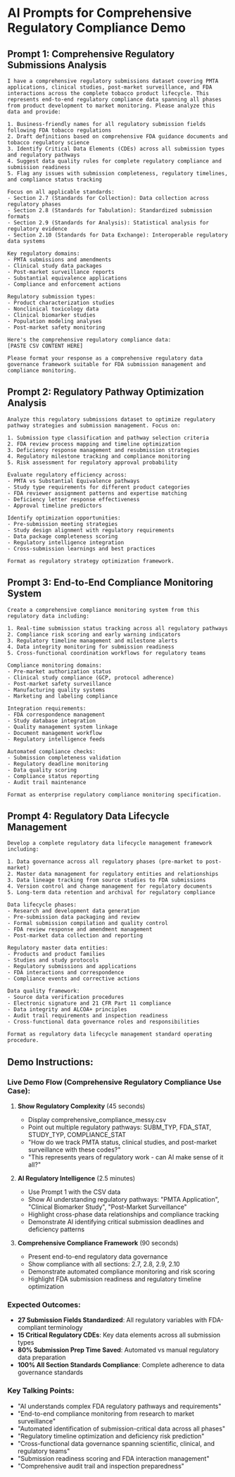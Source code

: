 # AI Prompts for Comprehensive Regulatory Compliance Demo

## Prompt 1: Comprehensive Regulatory Submissions Analysis

```
I have a comprehensive regulatory submissions dataset covering PMTA applications, clinical studies, post-market surveillance, and FDA interactions across the complete tobacco product lifecycle. This represents end-to-end regulatory compliance data spanning all phases from product development to market monitoring. Please analyze this data and provide:

1. Business-friendly names for all regulatory submission fields following FDA tobacco regulations
2. Draft definitions based on comprehensive FDA guidance documents and tobacco regulatory science
3. Identify Critical Data Elements (CDEs) across all submission types and regulatory pathways
4. Suggest data quality rules for complete regulatory compliance and submission readiness
5. Flag any issues with submission completeness, regulatory timelines, and compliance status tracking

Focus on all applicable standards:
- Section 2.7 (Standards for Collection): Data collection across regulatory phases
- Section 2.8 (Standards for Tabulation): Standardized submission formats
- Section 2.9 (Standards for Analysis): Statistical analysis for regulatory evidence
- Section 2.10 (Standards for Data Exchange): Interoperable regulatory data systems

Key regulatory domains:
- PMTA submissions and amendments
- Clinical study data packages
- Post-market surveillance reports
- Substantial equivalence applications
- Compliance and enforcement actions

Regulatory submission types:
- Product characterization studies
- Nonclinical toxicology data
- Clinical biomarker studies
- Population modeling analyses
- Post-market safety monitoring

Here's the comprehensive regulatory compliance data:
[PASTE CSV CONTENT HERE]

Please format your response as a comprehensive regulatory data governance framework suitable for FDA submission management and compliance monitoring.
```

## Prompt 2: Regulatory Pathway Optimization Analysis

```
Analyze this regulatory submissions dataset to optimize regulatory pathway strategies and submission management. Focus on:

1. Submission type classification and pathway selection criteria
2. FDA review process mapping and timeline optimization
3. Deficiency response management and resubmission strategies
4. Regulatory milestone tracking and compliance monitoring
5. Risk assessment for regulatory approval probability

Evaluate regulatory efficiency across:
- PMTA vs Substantial Equivalence pathways
- Study type requirements for different product categories
- FDA reviewer assignment patterns and expertise matching
- Deficiency letter response effectiveness
- Approval timeline predictors

Identify optimization opportunities:
- Pre-submission meeting strategies
- Study design alignment with regulatory requirements
- Data package completeness scoring
- Regulatory intelligence integration
- Cross-submission learnings and best practices

Format as regulatory strategy optimization framework.
```

## Prompt 3: End-to-End Compliance Monitoring System

```
Create a comprehensive compliance monitoring system from this regulatory data including:

1. Real-time submission status tracking across all regulatory pathways
2. Compliance risk scoring and early warning indicators
3. Regulatory timeline management and milestone alerts
4. Data integrity monitoring for submission readiness
5. Cross-functional coordination workflows for regulatory teams

Compliance monitoring domains:
- Pre-market authorization status
- Clinical study compliance (GCP, protocol adherence)
- Post-market safety surveillance
- Manufacturing quality systems
- Marketing and labeling compliance

Integration requirements:
- FDA correspondence management
- Study database integration
- Quality management system linkage
- Document management workflow
- Regulatory intelligence feeds

Automated compliance checks:
- Submission completeness validation
- Regulatory deadline monitoring
- Data quality scoring
- Compliance status reporting
- Audit trail maintenance

Format as enterprise regulatory compliance monitoring specification.
```

## Prompt 4: Regulatory Data Lifecycle Management

```
Develop a complete regulatory data lifecycle management framework including:

1. Data governance across all regulatory phases (pre-market to post-market)
2. Master data management for regulatory entities and relationships
3. Data lineage tracking from source studies to FDA submissions
4. Version control and change management for regulatory documents
5. Long-term data retention and archival for regulatory compliance

Data lifecycle phases:
- Research and development data generation
- Pre-submission data packaging and review
- Formal submission compilation and quality control
- FDA review response and amendment management
- Post-market data collection and reporting

Regulatory master data entities:
- Products and product families
- Studies and study protocols
- Regulatory submissions and applications
- FDA interactions and correspondence
- Compliance events and corrective actions

Data quality framework:
- Source data verification procedures
- Electronic signature and 21 CFR Part 11 compliance
- Data integrity and ALCOA+ principles
- Audit trail requirements and inspection readiness
- Cross-functional data governance roles and responsibilities

Format as regulatory data lifecycle management standard operating procedure.
```

## Demo Instructions:

### Live Demo Flow (Comprehensive Regulatory Compliance Use Case):
1. **Show Regulatory Complexity** (45 seconds)
   - Display comprehensive_compliance_messy.csv
   - Point out multiple regulatory pathways: SUBM_TYP, FDA_STAT, STUDY_TYP, COMPLIANCE_STAT
   - "How do we track PMTA status, clinical studies, and post-market surveillance with these codes?"
   - "This represents years of regulatory work - can AI make sense of it all?"

2. **AI Regulatory Intelligence** (2.5 minutes)
   - Use Prompt 1 with the CSV data
   - Show AI understanding regulatory pathways: "PMTA Application", "Clinical Biomarker Study", "Post-Market Surveillance"
   - Highlight cross-phase data relationships and compliance tracking
   - Demonstrate AI identifying critical submission deadlines and deficiency patterns

3. **Comprehensive Compliance Framework** (90 seconds)
   - Present end-to-end regulatory data governance
   - Show compliance with all sections: 2.7, 2.8, 2.9, 2.10
   - Demonstrate automated compliance monitoring and risk scoring
   - Highlight FDA submission readiness and regulatory timeline optimization

### Expected Outcomes:
- **27 Submission Fields Standardized**: All regulatory variables with FDA-compliant terminology
- **15 Critical Regulatory CDEs**: Key data elements across all submission types
- **80% Submission Prep Time Saved**: Automated vs manual regulatory data preparation
- **100% All Section Standards Compliance**: Complete adherence to data governance standards

### Key Talking Points:
- "AI understands complex FDA regulatory pathways and requirements"
- "End-to-end compliance monitoring from research to market surveillance"
- "Automated identification of submission-critical data across all phases"
- "Regulatory timeline optimization and deficiency risk prediction"
- "Cross-functional data governance spanning scientific, clinical, and regulatory teams"
- "Submission readiness scoring and FDA interaction management"
- "Comprehensive audit trail and inspection preparedness" 